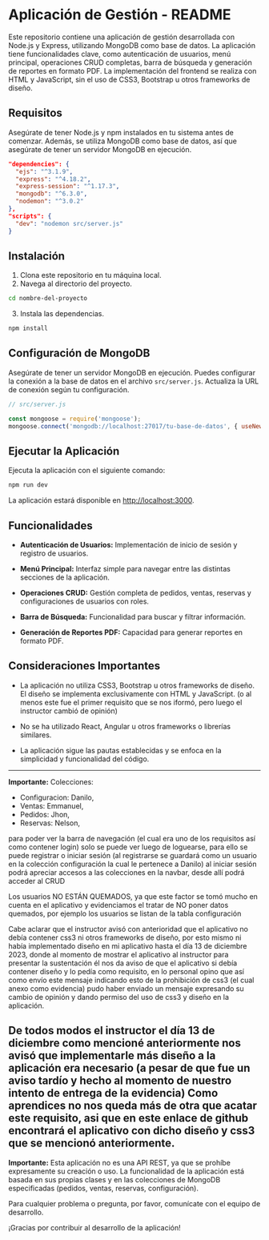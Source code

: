 # Aplicación de Gestión - README

Este repositorio contiene una aplicación de gestión desarrollada con Node.js y Express, utilizando MongoDB como base de datos. La aplicación tiene funcionalidades clave, como autenticación de usuarios, menú principal, operaciones CRUD completas, barra de búsqueda y generación de reportes en formato PDF. La implementación del frontend se realiza con HTML y JavaScript, sin el uso de CSS3, Bootstrap u otros frameworks de diseño.

## Requisitos

Asegúrate de tener Node.js y npm instalados en tu sistema antes de comenzar. Además, se utiliza MongoDB como base de datos, así que asegúrate de tener un servidor MongoDB en ejecución.

```json
"dependencies": {
  "ejs": "^3.1.9",
  "express": "^4.18.2",
  "express-session": "^1.17.3",
  "mongodb": "^6.3.0",
  "nodemon": "^3.0.2"
},
"scripts": {
  "dev": "nodemon src/server.js"
}
```

## Instalación

1. Clona este repositorio en tu máquina local.
2. Navega al directorio del proyecto.

```bash
cd nombre-del-proyecto
```

3. Instala las dependencias.

```bash
npm install
```

## Configuración de MongoDB

Asegúrate de tener un servidor MongoDB en ejecución. Puedes configurar la conexión a la base de datos en el archivo `src/server.js`. Actualiza la URL de conexión según tu configuración.

```javascript
// src/server.js

const mongoose = require('mongoose');
mongoose.connect('mongodb://localhost:27017/tu-base-de-datos', { useNewUrlParser: true, useUnifiedTopology: true });
```

## Ejecutar la Aplicación

Ejecuta la aplicación con el siguiente comando:

```bash
npm run dev
```

La aplicación estará disponible en [http://localhost:3000](http://localhost:3000).

## Funcionalidades

- **Autenticación de Usuarios:** Implementación de inicio de sesión y registro de usuarios.

- **Menú Principal:** Interfaz simple para navegar entre las distintas secciones de la aplicación.

- **Operaciones CRUD:** Gestión completa de pedidos, ventas, reservas y configuraciones de usuarios con roles.

- **Barra de Búsqueda:** Funcionalidad para buscar y filtrar información.

- **Generación de Reportes PDF:** Capacidad para generar reportes en formato PDF.

## Consideraciones Importantes

- La aplicación no utiliza CSS3, Bootstrap u otros frameworks de diseño. El diseño se implementa exclusivamente con HTML y JavaScript. (o al menos este fue el primer requisito que se nos iformó, pero luego el instructor cambió de opinión)

- No se ha utilizado React, Angular u otros frameworks o librerías similares.

- La aplicación sigue las pautas establecidas y se enfoca en la simplicidad y funcionalidad del código.

---

**Importante:** 
Colecciones:

- Configuracion: Danilo,
- Ventas: Emmanuel,
- Pedidos: Jhon,
- Reservas: Nelson,

para poder ver la barra de navegación (el cual era uno de los requisitos así como contener login) solo se puede ver luego de loguearse, para ello se puede registrar o iniciar sesión (al registrarse se guardará como un usuario en la colección configuración la cual le pertenece a Danilo) al iniciar sesión podrá apreciar accesos a las colecciones en la navbar, desde allí podrá acceder al CRUD


Los usuarios NO ESTÁN QUEMADOS, ya que este factor se tomó mucho en cuenta en el aplicativo y evidenciamos el tratar de NO poner datos quemados, por ejemplo los usuarios se listan de la tabla configuración


Cabe aclarar que el instructor avisó con anterioridad que el aplicativo no debía contener css3 ni otros frameworks de diseño, por esto mismo ni había implementado diseño en mi aplicativo hasta el día 13 de diciembre 2023, donde al momento de mostrar el aplicativo al instructor para presentar la sustentación él nos da aviso de que el aplicativo si debía contener diseño y lo pedía como requisito, en lo personal opino que así como envío este mensaje indicando esto de la prohibición de css3 (el cual anexo como evidencia) pudo haber enviado un mensaje expresando su cambio de opinión y dando permiso del uso de css3 y diseño en la aplicación.


De todos modos el instructor el día 13 de diciembre como mencioné anteriormente nos avisó que implementarle más diseño a la aplicación era necesario (a pesar de que fue un aviso tardío y hecho al momento de nuestro intento de entrega de la evidencia)
Como aprendices no nos queda más de otra que acatar este requisito, asi que en este enlace de github encontrará el aplicativo con dicho diseño y css3 que se mencionó anteriormente.
---

**Importante:** Esta aplicación no es una API REST, ya que se prohíbe expresamente su creación o uso. La funcionalidad de la aplicación está basada en sus propias clases y en las colecciones de MongoDB especificadas (pedidos, ventas, reservas, configuración).

Para cualquier problema o pregunta, por favor, comunícate con el equipo de desarrollo.

¡Gracias por contribuir al desarrollo de la aplicación!

